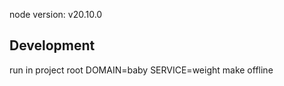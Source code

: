 node version: v20.10.0

## Development

run in project root
DOMAIN=baby SERVICE=weight make offline


